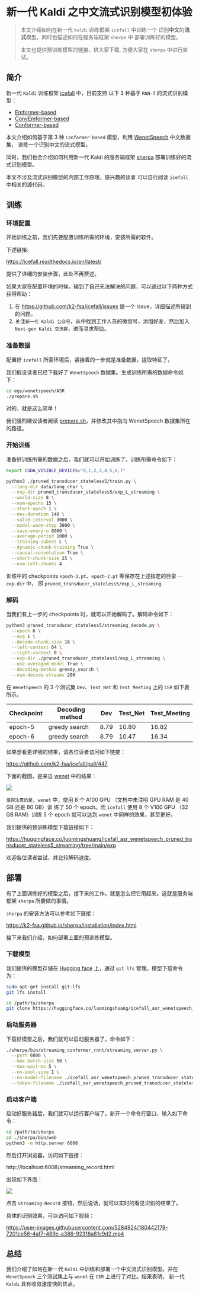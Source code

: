 # 新一代 Kaldi 之中文流式识别模型初体验

> 本文介绍如何在新一代 `Kaldi` 训练框架 `icefall` 中训练一个
> 识别**中文**的**流式**模型。同时也描述如何在服务端框架 `sherpa` 中
> 部署训练好的模型。
>
> 本文也提供预训练模型的链接，供大家下载, 方便大家在 `sherpa` 中进行尝试。

## 简介

新一代 `Kaldi` 训练框架 [icefall](https://github.com/k2-fsa/icefall) 中，目前支持
以下 3 种基于 `RNN-T` 的流式识别模型：

- [Emformer-based](https://github.com/k2-fsa/icefall/tree/master/egs/librispeech/ASR/pruned_stateless_emformer_rnnt2)
- [ConvEmformer-based](https://github.com/k2-fsa/icefall/tree/master/egs/librispeech/ASR/conv_emformer_transducer_stateless2)
- [Conformer-based](https://github.com/k2-fsa/icefall/pull/447)

本文介绍如何基于第 3 种 `Conformer-based`
模型，利用 [WenetSpeech](https://github.com/wenet-e2e/WenetSpeech) 中文数据集，
训练一个识别中文的流式模型。

同时，我们也会介绍如何利用新一代 Kaldi 的服务端框架 [sherpa](http://github.com/k2-fsa/sherpa)
部署训练好的流式识别模型。

本文不涉及流式识别模型的内部工作原理。感兴趣的读者
可以自行阅读 `icefall` 中相关的源代码。


## 训练

### 环境配置

开始训练之前，我们先要配置训练所需的环境，安装所需的软件。

下述链接:

https://icefall.readthedocs.io/en/latest/

提供了详细的安装步骤，此处不再赘述。

如果大家在配置环境的时候，碰到了自己无法解决的问题，可以通过以下两种方式
获得帮助：

1. 在 https://github.com/k2-fsa/icefall/issues 提一个 issue，详细描述所碰到的问题。
2. 关注`新一代 Kaldi 公众号`，从中找到工作人员的微信号，添加好友，然后加入
  `Next-gen Kaldi 交流群`，进而寻求帮助。

### 准备数据

配置好 `icefall`  所需环境后，紧接着的一步就是准备数据，提取特征了。

我们假设读者已经下载好了 `WenetSpeech` 数据集。生成训练所需的数据命令如下：

```bash
cd egs/wenetspeech/ASR
./prepare.sh
```

对的，就是这么简单！

我们强烈建议读者阅读 [prepare.sh](https://github.com/k2-fsa/icefall/blob/master/egs/wenetspeech/ASR/prepare.sh)，并修改其中指向 WenetSpeech 数据集所在的路径。

### 开始训练

准备好训练所需的数据之后，我们就可以开始训练了。训练所需命令如下：

```bash
export CUDA_VISIBLE_DEVICES="0,1,2,3,4,5,6,7"

python3 ./pruned_transducer_stateless5/train.py \
  --lang-dir data/lang_char \
  --exp-dir pruned_transducer_stateless5/exp_L_streaming \
  --world-size 8 \
  --num-epochs 15 \
  --start-epoch 1 \
  --max-duration 140 \
  --valid-interval 3000 \
  --model-warm-step 3000 \
  --save-every-n 8000 \
  --average-period 1000 \
  --training-subset L \
  --dynamic-chunk-training True \
  --causal-convolution True \
  --short-chunk-size 25 \
  --num-left-chunks 4
```

训练中的 checkpoints `epoch-1.pt`、`epoch-2.pt` 等保存在上述指定的目录 `--exp-dir` 中，
即 `pruned_transducer_stateless5/exp_L_streaming`.

### 解码

当我们有上一步的 checkpoints 时，就可以开始解码了。解码命令如下：

```bash
python3 pruned_transducer_stateless5/streaming_decode.py \
  --epoch 6 \
  --avg 1 \
  --decode-chunk-size 16 \
  --left-context 64 \
  --right-context 0 \
  --exp-dir ./pruned_transducer_stateless5/exp_L_streaming \
  --use-averaged-model True \
  --decoding-method greedy_search \
  --num-decode-streams 200
```

在 `WenetSpeech` 的 3 个测试集 `Dev`、`Test_Net` 和
`Test_Meeting` 上的 `CER` 如下表所示。

|Checkpoint  |	Decoding method	|	Dev	|	Test_Net	|	Test_Meeting	|
|---|---|---|---|---|
|	epoch-5 | greedy search	|	8.79	|	10.80		|	16.82	|
|	epoch-6 | greedy search	|	8.79	|	10.47		|	16.34	|

如果想看更详细的结果，请各位读者访问如下链接：

https://github.com/k2-fsa/icefall/pull/447


下面的截图，是来自 [wenet](https://github.com/wenet-e2e/wenet/tree/main/examples/wenetspeech/s0)
中的结果：

![](https://raw.githubusercontent.com/k2-fsa/next-gen-kaldi-wechat/master/pic/2022-07-22-wenet-results.png)

`值得注意的是`，`wenet` 中，使用 8 个 A100 GPU （文档中未注明 GPU RAM 是 40 GB 还是 80 GB）训
练了 50 个 epoch。而 `icefall` 使用 8 个 V100 GPU （32 GB RAM）训练 5 个 epoch 就可以达到
`wenet` 中同样的效果，甚至更好。

我们提供的预训练模型下载链接如下：

https://huggingface.co/luomingshuang/icefall_asr_wenetspeech_pruned_transducer_stateless5_streaming/tree/main/exp

欢迎各位读者尝试，并比较解码速度。


## 部署

有了上面训练好的模型之后，接下来的工作，就是怎么把它用起来。这就是服务端框架
`sherpa` 所要做的事情。

`sherpa` 的安装方法可以参考如下链接：

https://k2-fsa.github.io/sherpa/installation/index.html

接下来我们介绍，如何部署上面的预训练模型。

### 下载模型

我们提供的模型存储在 [Hugging face](https://huggingface.co/) 上，通过 `git lfs`
管理。模型下载命令为：

```bash
sudo apt-get install git-lfs
git lfs install

cd /path/to/sherpa
git clone https://huggingface.co/luomingshuang/icefall_asr_wenetspeech_pruned_transducer_stateless5_streaming
```

### 启动服务器

下载好模型之后，我们就可以启动服务器了。命令如下：

```bash
./sherpa/bin/streaming_conformer_rnnt/streaming_server.py \
  --port 6006 \
  --max-batch-size 50 \
  --max-wait-ms 5 \
  --nn-pool-size 1 \
  --nn-model-filename ./icefall_asr_wenetspeech_pruned_transducer_stateless5_streaming/exp/cpu_jit_epoch_5_avg_1_torch.1.7.1.pt \
  --token-filename ./icefall_asr_wenetspeech_pruned_transducer_stateless5_streaming/data/lang_char/tokens.txt
```

### 启动客户端

启动好服务器后，我们就可以运行客户端了。新开一个命令行窗口，输入如下命令：

```bash
cd /path/to/sherpa
cd ./sherpa/bin/web
python3 -m http.server 6008
```

然后打开浏览器，访问如下链接：

http://localhost:6008/streaming_record.html

出现如下界面：


![](https://raw.githubusercontent.com/k2-fsa/next-gen-kaldi-wechat/master/pic/2022-07-22-conformer-rnnt-streaming-asr-web-client.jpg)

点击 `Streaming-Record` 按钮，然后说话，就可以实时的看见识别的结果了。

具体的识别效果，可以访问如下视频：

https://user-images.githubusercontent.com/5284924/180442179-7201ce56-4af7-489c-a386-92318a81c9d2.mp4

## 总结

我们介绍了如何在新一代 `Kaldi` 中训练和部署一个中文流式识别模型。并在
`WenetSpeech` 三个测试集上与 `wenet` 在 `CER` 上进行了对比。结果表明，
新一代 `Kaldi` 具有收敛速度快的优点。
